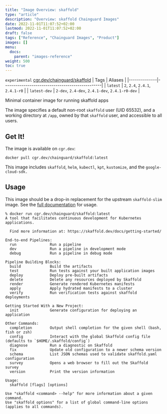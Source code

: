 ```yaml
---
title: "Image Overview: skaffold"
type: "article"
description: "Overview: skaffold Chainguard Images"
date: 2022-11-01T11:07:52+02:00
lastmod: 2022-11-01T11:07:52+02:00
draft: false
tags: ["Reference", "Chainguard Images", "Product"]
images: []
menu:
  docs:
    parent: "images-reference"
weight: 500
toc: true
---
```


`experimental` [cgr.dev/chainguard/skaffold](https://github.com/chainguard-images/images/tree/main/images/skaffold)
| Tags         | Aliases                                         |
|--------------|-------------------------------------------------|
| `latest`     | `2`, `2.4`, `2.4.1`, `2.4.1-r0`                 |
| `latest-dev` | `2-dev`, `2.4-dev`, `2.4.1-dev`, `2.4.1-r0-dev` |



Minimal container image for running skaffold apps

The image specifies a default non-root `skaffold` user (UID 65532), and a working directory at `/app`, owned by that `skaffold` user, and accessible to all users.

## Get It!

The image is available on `cgr.dev`:

```
docker pull cgr.dev/chainguard/skaffold:latest
```

This image includes `skaffold`, `helm`, `kubectl`, `kpt`, `kustomize`, and the `google-cloud-sdk.`

## Usage

This image should be a drop-in replacement for the upstream `skaffold-slim` image.
See the [full documentation](https://skaffold.dev/docs/install/#standalone-binary) for usage.


```
% docker run cgr.dev/chainguard/skaffold:latest
A tool that facilitates continuous development for Kubernetes applications.

  Find more information at: https://skaffold.dev/docs/getting-started/

End-to-end Pipelines:
  run               Run a pipeline
  dev               Run a pipeline in development mode
  debug             Run a pipeline in debug mode

Pipeline Building Blocks:
  build             Build the artifacts
  test              Run tests against your built application images
  deploy            Deploy pre-built artifacts
  delete            Delete any resources deployed by Skaffold
  render            Generate rendered Kubernetes manifests
  apply             Apply hydrated manifests to a cluster
  verify            Run verification tests against skaffold deployments

Getting Started With a New Project:
  init              Generate configuration for deploying an application

Other Commands:
  completion        Output shell completion for the given shell (bash, fish or zsh)
  config            Interact with the global Skaffold config file (defaults to `$HOME/.skaffold/config`)
  diagnose          Run a diagnostic on Skaffold
  fix               Update old configuration to a newer schema version
  schema            List JSON schemas used to validate skaffold.yaml configuration
  survey            Opens a web browser to fill out the Skaffold survey
  version           Print the version information

Usage:
  skaffold [flags] [options]

Use "skaffold <command> --help" for more information about a given command.
Use "skaffold options" for a list of global command-line options (applies to all commands).
```

